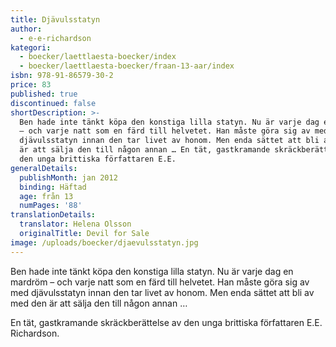 ```yaml
---
title: Djävulsstatyn
author:
  - e-e-richardson
kategori:
  - boecker/laettlaesta-boecker/index
  - boecker/laettlaesta-boecker/fraan-13-aar/index
isbn: 978-91-86579-30-2
price: 83
published: true
discontinued: false
shortDescription: >-
  Ben hade inte tänkt köpa den konstiga lilla statyn. Nu är varje dag en mardröm
  – och varje natt som en färd till helvetet. Han måste göra sig av med
  djävulsstatyn innan den tar livet av honom. Men enda sättet att bli av med den
  är att sälja den till någon annan … En tät, gastkramande skräckberättelse av
  den unga brittiska författaren E.E.
generalDetails:
  publishMonth: jan 2012
  binding: Häftad
  age: från 13
  numPages: '88'
translationDetails:
  translator: Helena Olsson
  originalTitle: Devil for Sale
image: /uploads/boecker/djaevulsstatyn.jpg
---
```

Ben hade inte tänkt köpa den konstiga lilla statyn. Nu är varje dag en mardröm – och varje natt som en färd till helvetet. Han måste göra sig av med djävulsstatyn innan den tar livet av honom. Men enda sättet att bli av med den är att sälja den till någon annan …

En tät, gastkramande skräckberättelse av den unga brittiska författaren E.E. Richardson.
